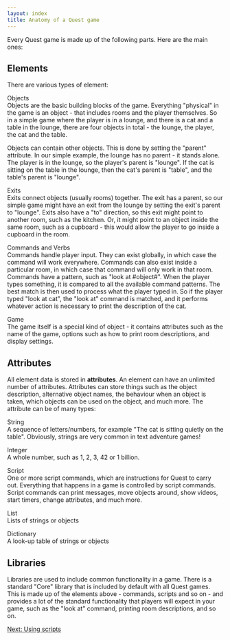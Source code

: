 ```yaml
---
layout: index
title: Anatomy of a Quest game
---
```


Every Quest game is made up of the following parts. Here are the main ones:

Elements
--------

There are various types of element:

Objects  
Objects are the basic building blocks of the game. Everything "physical" in the game is an object - that includes rooms and the player themselves. So in a simple game where the player is in a lounge, and there is a cat and a table in the lounge, there are four objects in total - the lounge, the player, the cat and the table.

Objects can contain other objects. This is done by setting the "parent" attribute. In our simple example, the lounge has no parent - it stands alone. The player is in the lounge, so the player's parent is "lounge". If the cat is sitting on the table in the lounge, then the cat's parent is "table", and the table's parent is "lounge".

Exits  
Exits connect objects (usually rooms) together. The exit has a parent, so our simple game might have an exit from the lounge by setting the exit's parent to "lounge". Exits also have a "to" direction, so this exit might point to another room, such as the kitchen. Or, it might point to an object inside the same room, such as a cupboard - this would allow the player to go inside a cupboard in the room.

Commands and Verbs  
Commands handle player input. They can exist globally, in which case the command will work everywhere. Commands can also exist inside a particular room, in which case that command will only work in that room. Commands have a pattern, such as "look at \#object\#". When the player types something, it is compared to all the available command patterns. The best match is then used to process what the player typed in. So if the player typed "look at cat", the "look at" command is matched, and it performs whatever action is necessary to print the description of the cat.

Game  
The game itself is a special kind of object - it contains attributes such as the name of the game, options such as how to print room descriptions, and display settings.

Attributes
----------

All element data is stored in **attributes**. An element can have an unlimited number of attributes. Attributes can store things such as the object description, alternative object names, the behaviour when an object is taken, which objects can be used on the object, and much more. The attribute can be of many types:

String  
A sequence of letters/numbers, for example "The cat is sitting quietly on the table". Obviously, strings are very common in text adventure games!

Integer  
A whole number, such as 1, 2, 3, 42 or 1 billion.

Script  
One or more script commands, which are instructions for Quest to carry out. Everything that happens in a game is controlled by script commands. Script commands can print messages, move objects around, show videos, start timers, change attributes, and much more.

List  
Lists of strings or objects

Dictionary  
A look-up table of strings or objects

Libraries
---------

Libraries are used to include common functionality in a game. There is a standard "Core" library that is included by default with all Quest games. This is made up of the elements above - commands, scripts and so on - and provides a lot of the standard functionality that players will expect in your game, such as the "look at" command, printing room descriptions, and so on.

[Next: Using scripts](using_scripts.html)